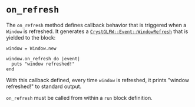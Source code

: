 # `on_refresh`

The `on_refresh` method defines callback behavior that is triggered when a `Window` is refreshed. It generates a [`CrystGLFW::Event::WindowRefresh`](/deep-dive/events/windowrefresh.md) that is yielded to the block:

```crystal
window = Window.new

window.on_refresh do |event|
  puts "window refreshed!"
end
```

With this callback defined, every time `window` is refreshed, it prints "window refreshed!" to standard output.

`on_refresh` must be called from within a `run` block definition.